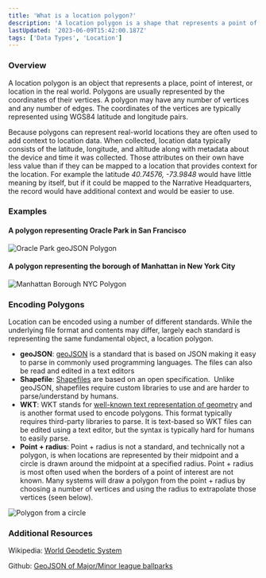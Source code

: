 ```yaml
---
title: 'What is a location polygon?'
description: 'A location polygon is a shape that represents a point of interest using geospatial coordinates.'
lastUpdated: '2023-06-09T15:42:00.187Z'
tags: ['Data Types', 'Location']
---
```

### Overview

A location polygon is an object that represents a place, point of interest, or location in the real world. Polygons are usually represented by the coordinates of their vertices. A polygon may have any number of vertices and any number of edges. The coordinates of the vertices are typically represented using WGS84 latitude and longitude pairs.

Because polygons can represent real-world locations they are often used to add context to location data. When collected, location data typically consists of the latitude, longitude, and altitude along with metadata about the device and time it was collected. Those attributes on their own have less value than if they can be mapped to a location that provides context for the location. For example the latitude _40.74576, -73.9848_ would have little meaning by itself, but if it could be mapped to the Narrative Headquarters, the record would have additional context and would be easier to use.

### Examples

#### A polygon representing Oracle Park in San Francisco

![Oracle Park geoJSON Polygon](https://solutions.narrative.io/hubfs/KB/Concepts/Screen%20Shot%202020-01-21%20at%209.15.18%20AM.png)

#### A polygon representing the borough of Manhattan in New York City

![Manhattan Borough NYC Polygon](https://solutions.narrative.io/hubfs/KB/Concepts/Screen%20Shot%202020-01-21%20at%209.27.14%20AM.png)

### Encoding Polygons

Location can be encoded using a number of different standards. While the underlying file format and contents may differ, largely each standard is representing the same fundamental object, a location polygon.

*   **geoJSON**: [geoJSON](https://en.wikipedia.org/wiki/GeoJSON) is a standard that is based on JSON making it easy to parse in commonly used programming languages. The files can also be read and edited in a text editors
*   **Shapefile**: [Shapefiles](https://en.wikipedia.org/wiki/Shapefile) are based on an open specification.  Unlike geoJSON, shapefiles require custom libraries to use and are harder to parse/understand by humans.
*   **WKT**: WKT stands for [well-known text representation of geometry](https://en.wikipedia.org/wiki/Well-known_text_representation_of_geometry) and is another format used to encode polygons. This format typically requires third-party libraries to parse. It is text-based so WKT files can be edited using a text editor, but the syntax is typically hard for humans to easily parse.
*   **Point + radius**: Point + radius is not a standard, and technically not a polygon, is when locations are represented by their midpoint and a circle is drawn around the midpoint at a specified radius. Point + radius is most often used when the borders of a point of interest are not known. Many systems will draw a polygon from the point + radius by choosing a number of vertices and using the radius to extrapolate those vertices (seen below).

![Polygon from a circle](https://solutions.narrative.io/hubfs/KB/Concepts/wZbsJ.png)

### Additional Resources

Wikipedia: [World Geodetic System](https://en.wikipedia.org/wiki/World_Geodetic_System)

Github: [GeoJSON of Major/Minor league ballparks](https://github.com/cageyjames/GeoJSON-Ballparks)
